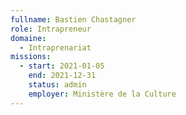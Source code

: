 ```yaml
---
fullname: Bastien Chastagner
role: Intrapreneur
domaine:
  - Intraprenariat
missions:
  - start: 2021-01-05
    end: 2021-12-31
    status: admin
    employer: Ministère de la Culture
---
```


